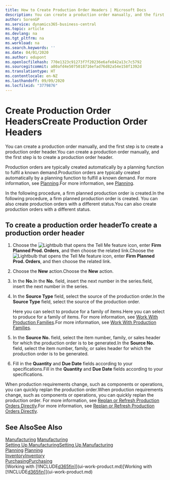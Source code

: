 ```yaml
---
title: How to Create Production Order Headers | Microsoft Docs
description: You can create a production order manually, and the first step is to create a production order header.
author: SorenGP
ms.service: dynamics365-business-central
ms.topic: article
ms.devlang: na
ms.tgt_pltfrm: na
ms.workload: na
ms.search.keywords: ''
ms.date: 04/01/2020
ms.author: edupont
ms.openlocfilehash: 770e1323c91273f7f20236e6afe842a13c7c5792
ms.sourcegitcommit: a80afd4e5075018716efad76d82a54e158f1392d
ms.translationtype: HT
ms.contentlocale: en-NZ
ms.lasthandoff: 09/09/2020
ms.locfileid: "3779876"
---
```

# <a name="create-production-order-headers"></a><span data-ttu-id="1b216-103">Create Production Order Headers</span><span class="sxs-lookup"><span data-stu-id="1b216-103">Create Production Order Headers</span></span>
<span data-ttu-id="1b216-104">You can create a production order manually, and the first step is to create a production order header.</span><span class="sxs-lookup"><span data-stu-id="1b216-104">You can create a production order manually, and the first step is to create a production order header.</span></span>

<span data-ttu-id="1b216-105">Production orders are typically created automatically by a planning function to fulfil a known demand.</span><span class="sxs-lookup"><span data-stu-id="1b216-105">Production orders are typically created automatically by a planning function to fulfill a known demand.</span></span> <span data-ttu-id="1b216-106">For more information, see [Planning](production-planning.md).</span><span class="sxs-lookup"><span data-stu-id="1b216-106">For more information, see [Planning](production-planning.md).</span></span>   

<span data-ttu-id="1b216-107">In the following procedure, a firm planned production order is created.</span><span class="sxs-lookup"><span data-stu-id="1b216-107">In the following procedure, a firm planned production order is created.</span></span> <span data-ttu-id="1b216-108">You can also create production orders with a different status.</span><span class="sxs-lookup"><span data-stu-id="1b216-108">You can also create production orders with a different status.</span></span>  

## <a name="to-create-a-production-order-header"></a><span data-ttu-id="1b216-109">To create a production order header</span><span class="sxs-lookup"><span data-stu-id="1b216-109">To create a production order header</span></span>  
1.  <span data-ttu-id="1b216-110">Choose the ![Lightbulb that opens the Tell Me feature](media/ui-search/search_small.png "Tell me what you want to do") icon, enter **Firm Planned Prod. Orders**, and then choose the related link.</span><span class="sxs-lookup"><span data-stu-id="1b216-110">Choose the ![Lightbulb that opens the Tell Me feature](media/ui-search/search_small.png "Tell me what you want to do") icon, enter **Firm Planned Prod. Orders**, and then choose the related link.</span></span>  
2.  <span data-ttu-id="1b216-111">Choose the **New** action.</span><span class="sxs-lookup"><span data-stu-id="1b216-111">Choose the **New** action.</span></span>  
3.  <span data-ttu-id="1b216-112">In the **No.**</span><span class="sxs-lookup"><span data-stu-id="1b216-112">In the **No.**</span></span> <span data-ttu-id="1b216-113">field, insert the next number in the series.</span><span class="sxs-lookup"><span data-stu-id="1b216-113">field, insert the next number in the series.</span></span>  
4.  <span data-ttu-id="1b216-114">In the **Source Type** field, select the source of the production order.</span><span class="sxs-lookup"><span data-stu-id="1b216-114">In the **Source Type** field, select the source of the production order.</span></span>

    <span data-ttu-id="1b216-115">Here you can select to produce for a family of items.</span><span class="sxs-lookup"><span data-stu-id="1b216-115">Here you can select to produce for a family of items.</span></span> <span data-ttu-id="1b216-116">For more information, see [Work With Production Families](production-how-work-family.md).</span><span class="sxs-lookup"><span data-stu-id="1b216-116">For more information, see [Work With Production Families](production-how-work-family.md).</span></span>
5.  <span data-ttu-id="1b216-117">In the **Source No.** field, select the item number, family, or sales header for which the production order is to be generated.</span><span class="sxs-lookup"><span data-stu-id="1b216-117">In the **Source No.** field, select the item number, family, or sales header for which the production order is to be generated.</span></span>  
6.  <span data-ttu-id="1b216-118">Fill in the **Quantity** and **Due Date** fields according to your specifications.</span><span class="sxs-lookup"><span data-stu-id="1b216-118">Fill in the **Quantity** and **Due Date** fields according to your specifications.</span></span>  

<span data-ttu-id="1b216-119">When production requirements change, such as components or operations, you can quickly replan the production order.</span><span class="sxs-lookup"><span data-stu-id="1b216-119">When production requirements change, such as components or operations, you can quickly replan the production order.</span></span> <span data-ttu-id="1b216-120">For more information, see [Replan or Refresh Production Orders Directly](production-how-to-replan-refresh-production-orders.md).</span><span class="sxs-lookup"><span data-stu-id="1b216-120">For more information, see [Replan or Refresh Production Orders Directly](production-how-to-replan-refresh-production-orders.md).</span></span> 

## <a name="see-also"></a><span data-ttu-id="1b216-121">See Also</span><span class="sxs-lookup"><span data-stu-id="1b216-121">See Also</span></span>  
<span data-ttu-id="1b216-122">[Manufacturing](production-manage-manufacturing.md)  </span><span class="sxs-lookup"><span data-stu-id="1b216-122">[Manufacturing](production-manage-manufacturing.md)  </span></span>  
[<span data-ttu-id="1b216-123">Setting Up Manufacturing</span><span class="sxs-lookup"><span data-stu-id="1b216-123">Setting Up Manufacturing</span></span>](production-configure-production-processes.md)  
<span data-ttu-id="1b216-124">[Planning](production-planning.md)    </span><span class="sxs-lookup"><span data-stu-id="1b216-124">[Planning](production-planning.md)    </span></span>  
[<span data-ttu-id="1b216-125">Inventory</span><span class="sxs-lookup"><span data-stu-id="1b216-125">Inventory</span></span>](inventory-manage-inventory.md)  
[<span data-ttu-id="1b216-126">Purchasing</span><span class="sxs-lookup"><span data-stu-id="1b216-126">Purchasing</span></span>](purchasing-manage-purchasing.md)  
<span data-ttu-id="1b216-127">[Working with [!INCLUDE[d365fin](includes/d365fin_md.md)]](ui-work-product.md)</span><span class="sxs-lookup"><span data-stu-id="1b216-127">[Working with [!INCLUDE[d365fin](includes/d365fin_md.md)]](ui-work-product.md)</span></span>
